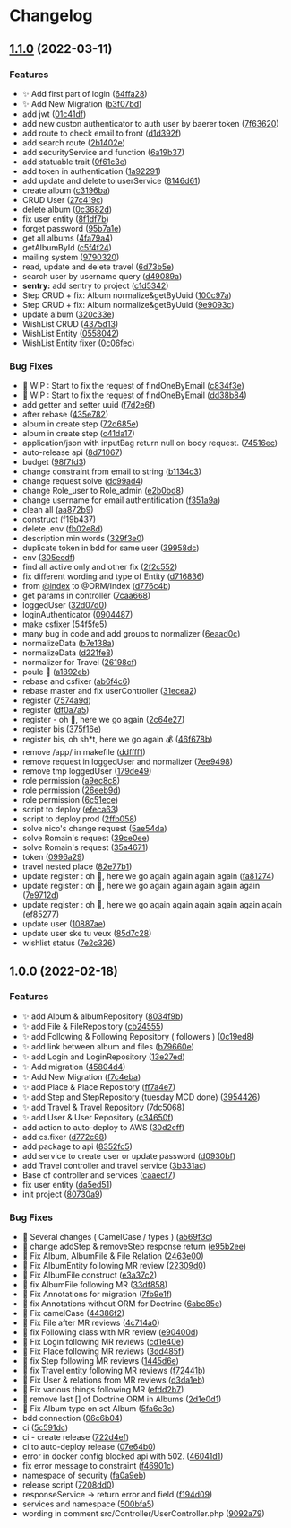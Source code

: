 # Changelog

## [1.1.0](https://github.com/helloworld-ynovlyon/api/compare/v1.0.0...v1.1.0) (2022-03-11)


### Features

* :sparkles: Add first part of login ([64ffa28](https://github.com/helloworld-ynovlyon/api/commit/64ffa28fc3362c183aae157e69b8896f6da98b76))
* :sparkles: Add New Migration ([b3f07bd](https://github.com/helloworld-ynovlyon/api/commit/b3f07bd1a65692d18d331f6a65235c8f8754cef4))
* add jwt ([01c41df](https://github.com/helloworld-ynovlyon/api/commit/01c41dfc2f383e1acfcd8351522f4b10773d1b84))
* add new custon authenticator to auth user by baerer token ([7f63620](https://github.com/helloworld-ynovlyon/api/commit/7f636209dea5744534ef2ea93866dc730bfad222))
* add route to check email to front ([d1d392f](https://github.com/helloworld-ynovlyon/api/commit/d1d392fb8c76c206f1e7866d687d8664df05c006))
* add search route ([2b1402e](https://github.com/helloworld-ynovlyon/api/commit/2b1402e27f9dc313fa8a91495786427745e70bba))
* add securityService and function ([6a19b37](https://github.com/helloworld-ynovlyon/api/commit/6a19b3727612ae3e9a8791263d2c615dc85ff9ee))
* add statuable trait ([0f61c3e](https://github.com/helloworld-ynovlyon/api/commit/0f61c3e5e56d1302b55b8eda9c28be0257025c7e))
* add token in authentication ([1a92291](https://github.com/helloworld-ynovlyon/api/commit/1a922919e97b9c70edb6957db803a4b783d8e53d))
* add update and delete to userService ([8146d61](https://github.com/helloworld-ynovlyon/api/commit/8146d61f877dd57857d93efd4bd91a68dd0cfe7d))
* create album ([c3196ba](https://github.com/helloworld-ynovlyon/api/commit/c3196baf06dcbb5f7d23f36adb71f531fcdbb07a))
* CRUD User ([27c419c](https://github.com/helloworld-ynovlyon/api/commit/27c419c12779b262fca058f9619fcb6993a18a05))
* delete album ([0c3682d](https://github.com/helloworld-ynovlyon/api/commit/0c3682dbfd701643005315da5d5bb88e55c04071))
* fix user entity ([8f1df7b](https://github.com/helloworld-ynovlyon/api/commit/8f1df7bf7e36c63e36da1503fea32f7cc4557f0a))
* forget password ([95b7a1e](https://github.com/helloworld-ynovlyon/api/commit/95b7a1e09d15483009fbafb178f1697466b9e2b2))
* get all albums ([4fa79a4](https://github.com/helloworld-ynovlyon/api/commit/4fa79a40e7f591f07c82c9d08106a888bdb98ce8))
* getAlbumById ([c5f4f24](https://github.com/helloworld-ynovlyon/api/commit/c5f4f2407c4abf584a8a41bcf0ac8d0612e9ed17))
* mailing system ([9790320](https://github.com/helloworld-ynovlyon/api/commit/9790320022fb6d1a4ced6754315c35365cc624bd))
* read, update and delete travel ([6d73b5e](https://github.com/helloworld-ynovlyon/api/commit/6d73b5e48d0f1364fa712d6197176c032b306681))
* search user by username query ([d49089a](https://github.com/helloworld-ynovlyon/api/commit/d49089a9eb6c28ae409cd89f0508a2c1e9fc92b1))
* **sentry:** add sentry to project ([c1d5342](https://github.com/helloworld-ynovlyon/api/commit/c1d5342bcf08b5d964b7f8c259d0af2d7456c997))
* Step CRUD + fix: Album normalize&getByUuid ([100c97a](https://github.com/helloworld-ynovlyon/api/commit/100c97a1e7999a9966a2f17bbc0a1bdd97758c48))
* Step CRUD + fix: Album normalize&getByUuid ([9e9093c](https://github.com/helloworld-ynovlyon/api/commit/9e9093c8446a54982ebed74413355ad8e7a28aed))
* update album ([320c33e](https://github.com/helloworld-ynovlyon/api/commit/320c33e3c699fbcae3fb4c93c597cefcb30407cd))
* WishList CRUD ([4375d13](https://github.com/helloworld-ynovlyon/api/commit/4375d13c2741b3386a5122006efd4390024ced00))
* WishList Entity ([0558042](https://github.com/helloworld-ynovlyon/api/commit/055804283156f3fef4148428a748807c9a42c341))
* WishList Entity fixer ([0c06fec](https://github.com/helloworld-ynovlyon/api/commit/0c06fec95e35c89437f6486dae7a1decb2888755))


### Bug Fixes

* :bug: WIP : Start to fix the request of findOneByEmail ([c834f3e](https://github.com/helloworld-ynovlyon/api/commit/c834f3e56d4fe04a8138a3cceed7e8c3ba74a239))
* :bug: WIP : Start to fix the request of findOneByEmail ([dd38b84](https://github.com/helloworld-ynovlyon/api/commit/dd38b84c30163abd86dc8669b1ce09ddcdb0ae87))
* add getter and setter uuid ([f7d2e6f](https://github.com/helloworld-ynovlyon/api/commit/f7d2e6f6a7525a7e9ac288f6fcb827d263ba74e6))
* after rebase ([435e782](https://github.com/helloworld-ynovlyon/api/commit/435e7823c9388c6ed28d8001215c8993fabf54c9))
* album in create step ([72d685e](https://github.com/helloworld-ynovlyon/api/commit/72d685ed5dbab084907b6bb3b029f08e07b284f7))
* album in create step ([c41da17](https://github.com/helloworld-ynovlyon/api/commit/c41da179037587104c1753dc75cca5df138d3378))
* application/json with inputBag return null on body request. ([74516ec](https://github.com/helloworld-ynovlyon/api/commit/74516ec26ab3ff252492b424cf57f98acc48135f))
* auto-release api ([8d71067](https://github.com/helloworld-ynovlyon/api/commit/8d71067651cb8302dd03b0246cbeb2a45e8e061f))
* budget ([98f7fd3](https://github.com/helloworld-ynovlyon/api/commit/98f7fd33cb48094c0462c4be6dae16981a3f7352))
* change constraint from email to string ([b1134c3](https://github.com/helloworld-ynovlyon/api/commit/b1134c3a8e51ba2204efc978d73d1d78b3710aa9))
* change request solve ([dc99ad4](https://github.com/helloworld-ynovlyon/api/commit/dc99ad462c701fb17ba710e5af3e9520a1f72d73))
* change Role_user to Role_admin ([e2b0bd8](https://github.com/helloworld-ynovlyon/api/commit/e2b0bd8cfc2ef2428d6cb2c1b198c5c8d145f9b3))
* change username for email authentification ([f351a9a](https://github.com/helloworld-ynovlyon/api/commit/f351a9a6c744afd5fc44cb5e686828e50f0dc287))
* clean all ([aa872b9](https://github.com/helloworld-ynovlyon/api/commit/aa872b988b326cde1f9f100fbd1bad61142ea92b))
* construct ([f19b437](https://github.com/helloworld-ynovlyon/api/commit/f19b4375ce755bd43e6183eeddc636d1b68fe171))
* delete .env ([fb02e8d](https://github.com/helloworld-ynovlyon/api/commit/fb02e8d5ee8d525f4aad55393440004b0dcebfae))
* description min words ([329f3e0](https://github.com/helloworld-ynovlyon/api/commit/329f3e031f560a86295a20ac02656d957011d66c))
* duplicate token in bdd for same user ([39958dc](https://github.com/helloworld-ynovlyon/api/commit/39958dc91f7e4381d4f588284ac73a02bc1c277f))
* env ([305eedf](https://github.com/helloworld-ynovlyon/api/commit/305eedf8020f60dc40dd6c3ea5f79b08046fb4bd))
* find all active only and other fix ([2f2c552](https://github.com/helloworld-ynovlyon/api/commit/2f2c552d4f13ccec1c1c4d66571366f8b24ffc30))
* fix different wording and type of Entity ([d716836](https://github.com/helloworld-ynovlyon/api/commit/d716836f58a13f458f0f6d9f0c95dba55b2dec56))
* from [@index](https://github.com/index) to @ORM/Index ([d776c4b](https://github.com/helloworld-ynovlyon/api/commit/d776c4b704ad3634911b23ce5debdf9e1a704e3e))
* get params in controller ([7caa668](https://github.com/helloworld-ynovlyon/api/commit/7caa668630125cdc423ce9b8eafca0e67c23475c))
* loggedUser ([32d07d0](https://github.com/helloworld-ynovlyon/api/commit/32d07d031a64818bd7a970843ca9ccba6bca1144))
* loginAuthenticator ([0904487](https://github.com/helloworld-ynovlyon/api/commit/0904487697414e9c5bbe36486e3af0946a49a5f8))
* make csfixer ([54f5fe5](https://github.com/helloworld-ynovlyon/api/commit/54f5fe552148e839ff2240416510b2928dd976c4))
* many bug in code and add groups to normalizer ([6eaad0c](https://github.com/helloworld-ynovlyon/api/commit/6eaad0c8d694a0628da20dcb8fb28f593c8cc45d))
* normalizeData ([b7e138a](https://github.com/helloworld-ynovlyon/api/commit/b7e138a2c1195fa2a170b61de0775e16c008ae7b))
* normalizeData ([d221fe8](https://github.com/helloworld-ynovlyon/api/commit/d221fe8d066a089593b0aa3bd8327905053edc7f))
* normalizer for Travel ([26198cf](https://github.com/helloworld-ynovlyon/api/commit/26198cf25208df0b869a8e2e5f36f5b31b35016a))
* poule 🐓 ([a1892eb](https://github.com/helloworld-ynovlyon/api/commit/a1892eb9791a80b06189dea7a3c89090abca14bb))
* rebase and csfixer ([ab6f4c6](https://github.com/helloworld-ynovlyon/api/commit/ab6f4c6bb15a15f9548ef013af580d6d703888cd))
* rebase master and fix userController ([31ecea2](https://github.com/helloworld-ynovlyon/api/commit/31ecea230a9347788cef11e4f0e7bedca8ebbec2))
* register ([7574a9d](https://github.com/helloworld-ynovlyon/api/commit/7574a9d101d3dd95c77b00b846819336cf7813e9))
* register ([df0a7a5](https://github.com/helloworld-ynovlyon/api/commit/df0a7a54873162e9a6d1ef4be3b67d94ebfe0464))
* register - oh 💩, here we go again ([2c64e27](https://github.com/helloworld-ynovlyon/api/commit/2c64e277c041419d42940e8ba5c49aeb0be26582))
* register bis ([375f16e](https://github.com/helloworld-ynovlyon/api/commit/375f16e3ad3f0abb5310e1d705fa1cada966eb7c))
* register bis, oh sh*t, here we go again 💰 ([46f678b](https://github.com/helloworld-ynovlyon/api/commit/46f678b929ea93b9cf4dbe3cb6c492fefa44354d))
* remove /app/ in makefile ([ddffff1](https://github.com/helloworld-ynovlyon/api/commit/ddffff123a7157070abd902c60e8a4ec6b1fb23a))
* remove request in loggedUser and normalizer ([7ee9498](https://github.com/helloworld-ynovlyon/api/commit/7ee94985609171590923ac09391e2bbd1e4baf71))
* remove tmp loggedUser ([179de49](https://github.com/helloworld-ynovlyon/api/commit/179de490c1dd20c4de3a3cbd718dd439545e4463))
* role permission ([a9ec8c8](https://github.com/helloworld-ynovlyon/api/commit/a9ec8c8068a30a196424b6c9ba899243837cf4ad))
* role permission ([26eeb9d](https://github.com/helloworld-ynovlyon/api/commit/26eeb9db06e45bc58031a42ec83a5caad08c786a))
* role permission ([6c51ece](https://github.com/helloworld-ynovlyon/api/commit/6c51ecee43580a3dd2381f256d78ce7cbb46c0e5))
* script to deploy ([efeca63](https://github.com/helloworld-ynovlyon/api/commit/efeca6328d7ba1fa68627da2f31e600f780e69f7))
* script to deploy prod ([2ffb058](https://github.com/helloworld-ynovlyon/api/commit/2ffb0587d6669452fca84b768f9ee291aad2e5a5))
* solve nico's change request ([5ae54da](https://github.com/helloworld-ynovlyon/api/commit/5ae54daae4c1847c93c3cbb042932588f04a6773))
* solve Romain's request ([39ce0ee](https://github.com/helloworld-ynovlyon/api/commit/39ce0ee534392c21ea79efa8a7b44f209c0e8541))
* solve Romain's request ([35a4671](https://github.com/helloworld-ynovlyon/api/commit/35a4671c7f715e8eb3ae7e740876fa38c2d8ef6c))
* token ([0996a29](https://github.com/helloworld-ynovlyon/api/commit/0996a290d7763af8195d1cca7eea49feea064861))
* travel nested place ([82e77b1](https://github.com/helloworld-ynovlyon/api/commit/82e77b1d68dcb7bb18508a57340d079a03d5c30a))
* update register : oh 💩, here we go again again again again ([fa81274](https://github.com/helloworld-ynovlyon/api/commit/fa81274a216c702a80213e15c9416b81b5b79fcb))
* update register : oh 💩, here we go again again again again again ([7e9712d](https://github.com/helloworld-ynovlyon/api/commit/7e9712d6219af3a282425d5ec30c9a0589d375b8))
* update register : oh 💩, here we go again again again again again again ([ef85277](https://github.com/helloworld-ynovlyon/api/commit/ef85277dc8189bb95a0adde464f9663a3c35155b))
* update user ([10887ae](https://github.com/helloworld-ynovlyon/api/commit/10887ae1a5d04b9e98f67ae0164c43dea0736be4))
* update user ske tu veux ([85d7c28](https://github.com/helloworld-ynovlyon/api/commit/85d7c28f86ba0cd0e01638f7eac3434386986471))
* wishlist status ([7e2c326](https://github.com/helloworld-ynovlyon/api/commit/7e2c32623a85bcff52d18be42e091b3b7d6f3b40))

## 1.0.0 (2022-02-18)


### Features

* :sparkles: add Album & albumRepository ([8034f9b](https://github.com/helloworld-ynovlyon/api/commit/8034f9b3fb2765db90e2141ef9d2e563c0f3c05c))
* :sparkles: add File & FileRepository ([cb24555](https://github.com/helloworld-ynovlyon/api/commit/cb245553c5d4f50a8cc4f76cf7cc4b55f7ca1c4b))
* :sparkles: add Following & Following Repository ( followers ) ([0c19ed8](https://github.com/helloworld-ynovlyon/api/commit/0c19ed8009af38cd84a52dae2fb37e7bef442f85))
* :sparkles: add link between album and files ([b79660e](https://github.com/helloworld-ynovlyon/api/commit/b79660eaa4b8910aad3e39477a2b608dd2a26e13))
* :sparkles: add Login and LoginRepository ([13e27ed](https://github.com/helloworld-ynovlyon/api/commit/13e27edda7fb260a69369674981663bee7b20afa))
* :sparkles: Add migration ([45804d4](https://github.com/helloworld-ynovlyon/api/commit/45804d4f3b0afa89e764bcdca68bd60a0f2f3702))
* :sparkles: Add New Migration ([f7c4eba](https://github.com/helloworld-ynovlyon/api/commit/f7c4ebad7671e6911ff25db26eafa4f4a20d88a4))
* :sparkles: add Place & Place Repository ([ff7a4e7](https://github.com/helloworld-ynovlyon/api/commit/ff7a4e7e1618b9b6ede28d062303ab68a06d4843))
* :sparkles: add Step and StepRepository (tuesday MCD done) ([3954426](https://github.com/helloworld-ynovlyon/api/commit/39544264eeafc070e5f2b4286d278b02584ef2dd))
* :sparkles: add Travel & Travel Repository ([7dc5068](https://github.com/helloworld-ynovlyon/api/commit/7dc50680db44a8f702c14ed2a2a6d3d7e4da1c83))
* :sparkles: add User & User Repository ([c34650f](https://github.com/helloworld-ynovlyon/api/commit/c34650f24fe64a014b6e45b0f6311946076f529c))
* add action to auto-deploy to AWS ([30d2cff](https://github.com/helloworld-ynovlyon/api/commit/30d2cff97ed631ee14b24873d949c299ff6fd7e8))
* add cs.fixer ([d772c68](https://github.com/helloworld-ynovlyon/api/commit/d772c683b71c125ef676d0a3a5cf688923034ae3))
* add package to api ([8352fc5](https://github.com/helloworld-ynovlyon/api/commit/8352fc54bb5e5ed9243c483c53141f40212f9da6))
* add service to create user or update password ([d0930bf](https://github.com/helloworld-ynovlyon/api/commit/d0930bf68e290b8ed34d776f4d35aeb055274a65))
* add Travel controller and travel service ([3b331ac](https://github.com/helloworld-ynovlyon/api/commit/3b331ac73329d9c5aae7a13a7cee0221cc97a9ec))
* Base of controller and services ([caaecf7](https://github.com/helloworld-ynovlyon/api/commit/caaecf74c3910a1c9e3f1b4a27a8c5e4b5cda620))
* fix user entity ([da5ed51](https://github.com/helloworld-ynovlyon/api/commit/da5ed51e0a6aeb299961b5f247598c3bff0fbc39))
* init project ([80730a9](https://github.com/helloworld-ynovlyon/api/commit/80730a9d3b917f07c4120dda2ba7d26346a7a6d0))


### Bug Fixes

* :art: Several changes ( CamelCase / types ) ([a569f3c](https://github.com/helloworld-ynovlyon/api/commit/a569f3c56178b1e74969beacae3f3bdd9d326567))
* :bug: change addStep & removeStep response return ([e95b2ee](https://github.com/helloworld-ynovlyon/api/commit/e95b2ee43776d40951f06d8d4778d4dcee5b580b))
* :bug: Fix Album, AlbumFile & File Relation ([2463e00](https://github.com/helloworld-ynovlyon/api/commit/2463e00bf980590e2eda7b8489bf40042638e7c6))
* :bug: Fix AlbumEntity following MR review ([22309d0](https://github.com/helloworld-ynovlyon/api/commit/22309d07f040cf1b68de94163554f8fa747a6878))
* :bug: Fix AlbumFile construct ([e3a37c2](https://github.com/helloworld-ynovlyon/api/commit/e3a37c2cb2f8202f939ce9a0ce7df66924476a80))
* :bug: fix AlbumFile following MR ([33df858](https://github.com/helloworld-ynovlyon/api/commit/33df8588d635e84ef71b1b38fe8a6ac87ad57df2))
* :bug: Fix Annotations for migration ([7fb9e1f](https://github.com/helloworld-ynovlyon/api/commit/7fb9e1f606e8d29a3533ef38b3d74ef4915a8e72))
* :bug: fix Annotations without ORM for Doctrine ([6abc85e](https://github.com/helloworld-ynovlyon/api/commit/6abc85e9e3e946ae697e1ae742770db626f1a305))
* :bug: Fix camelCase ([44386f2](https://github.com/helloworld-ynovlyon/api/commit/44386f20085e0707219caf2403853d14804a5b59))
* :bug: Fix File after MR reviews ([4c714a0](https://github.com/helloworld-ynovlyon/api/commit/4c714a0e5fb49bbf565038134f56685677be562f))
* :bug: fix Following class with MR review ([e90400d](https://github.com/helloworld-ynovlyon/api/commit/e90400d7844894be283f51d09a6e357e2a40fb30))
* :bug: Fix Login following MR reviews ([cd1e40e](https://github.com/helloworld-ynovlyon/api/commit/cd1e40e4b106194e5918218e6ae8a462d46aab1c))
* :bug: Fix Place following MR reviews ([3dd485f](https://github.com/helloworld-ynovlyon/api/commit/3dd485f255a0ac715d3f5f333ab6a82fbe40b7ce))
* :bug: fix Step following MR reviews ([1445d6e](https://github.com/helloworld-ynovlyon/api/commit/1445d6ecc884253da431b47464dad1bf5ee006fa))
* :bug: fix Travel entity following MR reviews ([f72441b](https://github.com/helloworld-ynovlyon/api/commit/f72441bd24bbf3e91399d3511065a0f7314ebcd0))
* :bug: Fix User & relations from MR reviews ([d3da1eb](https://github.com/helloworld-ynovlyon/api/commit/d3da1ebce15052d5f384760df0a0d945d1ff4b2a))
* :bug: Fix various things following MR ([efdd2b7](https://github.com/helloworld-ynovlyon/api/commit/efdd2b788b5c9ac66fa4b7a5f3fd9666b3a41ed9))
* :bug: remove last [] of Doctrine ORM in Albums ([2d1e0d1](https://github.com/helloworld-ynovlyon/api/commit/2d1e0d19a6a03330f1f8e213aed59ede855de894))
* 🐛 Fix Album type on set Album ([5fa6e3c](https://github.com/helloworld-ynovlyon/api/commit/5fa6e3cb8114de132bf63077568e265c7557fde8))
* bdd connection ([06c6b04](https://github.com/helloworld-ynovlyon/api/commit/06c6b04ab11d2af7df6d5f4460b2bdb464a2f49c))
* ci ([5c591dc](https://github.com/helloworld-ynovlyon/api/commit/5c591dc201cfe2af969f493a18c9d91098d58f40))
* ci - create release ([722d4ef](https://github.com/helloworld-ynovlyon/api/commit/722d4ef0e19ff3fe19bb57316ae095801f174c64))
* ci to auto-deploy release ([07e64b0](https://github.com/helloworld-ynovlyon/api/commit/07e64b0de71636f5a8ae4de0e1b7d37628d5ad17))
* error in docker config blocked api with 502. ([46041d1](https://github.com/helloworld-ynovlyon/api/commit/46041d1e91a8a6cdbc63f2d63e1102e9ec133e81))
* fix error message to constraint ([f46901c](https://github.com/helloworld-ynovlyon/api/commit/f46901ccb68f9ab8ee4e5f641563bd42b7de3b05))
* namespace of security ([fa0a9eb](https://github.com/helloworld-ynovlyon/api/commit/fa0a9eb514d47fd3334dfd7f2bf25f9110b86f47))
* release script ([7208dd0](https://github.com/helloworld-ynovlyon/api/commit/7208dd05400e258d6b4bdf0e6467f47e7c8960cf))
* responseService -> return error and field ([f194d09](https://github.com/helloworld-ynovlyon/api/commit/f194d09c253751020ac53720b2950c557eaa2be5))
* services and namespace ([500bfa5](https://github.com/helloworld-ynovlyon/api/commit/500bfa59c175cfa3b087580f731172f188beeece))
* wording in comment src/Controller/UserController.php ([9092a79](https://github.com/helloworld-ynovlyon/api/commit/9092a791890cf351fd85dd2f25cae5a8c410dad5))
